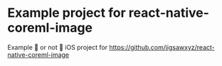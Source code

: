 # Example project for react-native-coreml-image
Example 🌭 or not 🌭 iOS project for https://github.com/jigsawxyz/react-native-coreml-image

